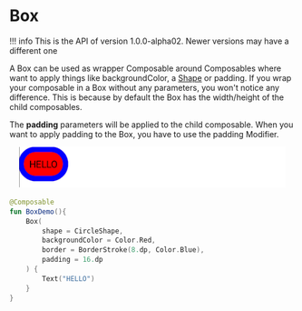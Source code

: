 # Box

!!! info
    This is the API of version 1.0.0-alpha02. Newer versions may have a different one

A Box can be used as wrapper Composable around Composables where want to apply things like backgroundColor, a [Shape](./shape.md) or padding.
If you wrap your composable in a Box without any parameters, you won't notice any difference. This is because by default the Box has the width/height of the child composables.

The **padding** parameters will be applied to the child composable. When you want to apply padding to the Box, you have to use the padding Modifier.
<p align="center">
  <img src ="../../images/foundation/box/boxdemo.png" />
</p>

```kotlin
@Composable
fun BoxDemo(){
    Box(
        shape = CircleShape,
        backgroundColor = Color.Red,
        border = BorderStroke(8.dp, Color.Blue),
        padding = 16.dp
    ) {
        Text("HELLO")
    }
}
```